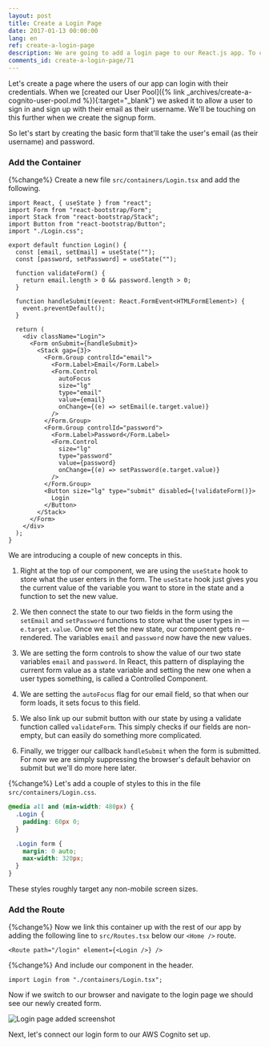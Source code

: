 ```yaml
---
layout: post
title: Create a Login Page
date: 2017-01-13 00:00:00
lang: en
ref: create-a-login-page
description: We are going to add a login page to our React.js app. To create the login form we are using the FormGroup and FormControl React-Bootstrap components.
comments_id: create-a-login-page/71
---
```


Let's create a page where the users of our app can login with their credentials. When we [created our User Pool]({% link _archives/create-a-cognito-user-pool.md %}){:target="_blank"} we asked it to allow a user to sign in and sign up with their email as their username. We'll be touching on this further when we create the signup form.

So let's start by creating the basic form that'll take the user's email (as their username) and password.

### Add the Container

{%change%} Create a new file `src/containers/Login.tsx` and add the following.

```tsx
import React, { useState } from "react";
import Form from "react-bootstrap/Form";
import Stack from "react-bootstrap/Stack";
import Button from "react-bootstrap/Button";
import "./Login.css";

export default function Login() {
  const [email, setEmail] = useState("");
  const [password, setPassword] = useState("");

  function validateForm() {
    return email.length > 0 && password.length > 0;
  }

  function handleSubmit(event: React.FormEvent<HTMLFormElement>) {
    event.preventDefault();
  }

  return (
    <div className="Login">
      <Form onSubmit={handleSubmit}>
        <Stack gap={3}>
          <Form.Group controlId="email">
            <Form.Label>Email</Form.Label>
            <Form.Control
              autoFocus
              size="lg"
              type="email"
              value={email}
              onChange={(e) => setEmail(e.target.value)}
            />
          </Form.Group>
          <Form.Group controlId="password">
            <Form.Label>Password</Form.Label>
            <Form.Control
              size="lg"
              type="password"
              value={password}
              onChange={(e) => setPassword(e.target.value)}
            />
          </Form.Group>
          <Button size="lg" type="submit" disabled={!validateForm()}>
            Login
          </Button>
        </Stack>
      </Form>
    </div>
  );
}
```

We are introducing a couple of new concepts in this.

1. Right at the top of our component, we are using the `useState` hook to store what the user enters in the form. The `useState` hook just gives you the current value of the variable you want to store in the state and a function to set the new value.

2. We then connect the state to our two fields in the form using the `setEmail` and `setPassword` functions to store what the user types in — `e.target.value`. Once we set the new state, our component gets re-rendered. The variables `email` and `password` now have the new values.

3. We are setting the form controls to show the value of our two state variables `email` and `password`. In React, this pattern of displaying the current form value as a state variable and setting the new one when a user types something, is called a Controlled Component.

4. We are setting the `autoFocus` flag for our email field, so that when our form loads, it sets focus to this field.

5. We also link up our submit button with our state by using a validate function called `validateForm`. This simply checks if our fields are non-empty, but can easily do something more complicated.

6. Finally, we trigger our callback `handleSubmit` when the form is submitted. For now we are simply suppressing the browser's default behavior on submit but we'll do more here later.

{%change%} Let's add a couple of styles to this in the file `src/containers/Login.css`.

```css
@media all and (min-width: 480px) {
  .Login {
    padding: 60px 0;
  }

  .Login form {
    margin: 0 auto;
    max-width: 320px;
  }
}
```

These styles roughly target any non-mobile screen sizes.

### Add the Route

{%change%} Now we link this container up with the rest of our app by adding the following line to `src/Routes.tsx` below our `<Home />` route.

```tsx
<Route path="/login" element={<Login />} />
```

{%change%} And include our component in the header.

```tsx
import Login from "./containers/Login.tsx";
```

Now if we switch to our browser and navigate to the login page we should see our newly created form.

![Login page added screenshot](/assets/login-page-added.png)

Next, let's connect our login form to our AWS Cognito set up.
